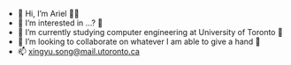- 👋 Hi, I’m Ariel 👧🏻
- 👀 I’m interested in ...? 🤔
- 🌱 I’m currently studying computer engineering at University of Toronto 🤯 
- 💞️ I’m looking to collaborate on whatever I am able to give a hand 🥳
- 📫 xingyu.song@mail.utoronto.ca

<!---
Arieloha/Arieloha is a ✨ special ✨ repository because its `README.md` (this file) appears on your GitHub profile.
You can click the Preview link to take a look at your changes.
--->
